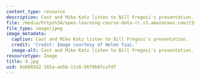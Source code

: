 ```yaml
---
content_type: resource
description: Cast and Mike Katz listen to Bill Fregosi's presentation.
file: /media/https%3A/open-learning-course-data-rc.s3.amazonaws.com/21m-873-theater-arts-topics-fall-2004-january-iap-2005/8a6603d2165aae5b11c656f9b07ca7d7_8.jpg
file_type: image/jpeg
image_metadata:
  caption: Cast and Mike Katz listen to Bill Fregosi's presentation.
  credit: 'Credit: Image courtesy of Helen Tsai.'
  image-alt: Cast and Mike Katz listen to Bill Fregosi's presentation.
resourcetype: Image
title: 8.jpg
uid: 8a6603d2-165a-ae5b-11c6-56f9b07ca7d7
---
```

